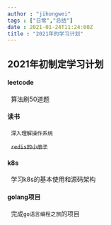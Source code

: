 ```yaml
---
author : "jihongwei"
tags : ["日常","总结"]
date : 2021-01-24T11:24:00Z
title : "2021年的学习计划"
---
```



## 2021年初制定学习计划


#### leetcode

&nbsp;&nbsp;算法刷50道题

#### 读书

&nbsp;&nbsp;`深入理解操作系统`

&nbsp;&nbsp;~~`redis的小册子`~~
#### k8s

&nbsp;&nbsp;学习k8s的基本使用和源码架构

#### golang项目

&nbsp;&nbsp;完成`go语言编程之旅`的项目
